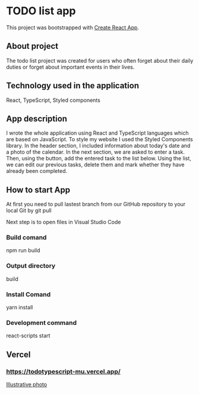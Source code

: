 # TODO list app

This project was bootstrapped with [Create React App](https://github.com/facebook/create-react-app).

## About project

The todo list project was created for users who often forget about their daily duties or forget about important events in their lives.

## Technology used in the application

React, TypeScript, Styled components

## App description

I wrote the whole application using React and TypeScript languages which are based on JavaScript.
To style my website I used the Styled Components library.
In the header section, I included information about today's date and a photo of the calendar.
In the next section, we are asked to enter a task.
Then, using the button, add the entered task to the list below.
Using the list, we can edit our previous tasks, delete them and mark whether they have already been completed.

## How to start App

At first you need to pull lastest branch from our GitHub repository to your local Git by git pull

Next step is to open files in Visual Studio Code

### Build comand

npm run build

### Output directory

build

### Install Comand 

yarn install

### Development command

react-scripts start

## Vercel

### https://todotypescript-mu.vercel.app/

[Illustrative photo](https://tinypic.host/i/project.Kpw05)
